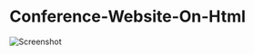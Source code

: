# Conference-Website-On-Html
![Screenshot](https://github.com/user-attachments/assets/e6240c06-6681-443b-9404-75c9bbad0a2f)

